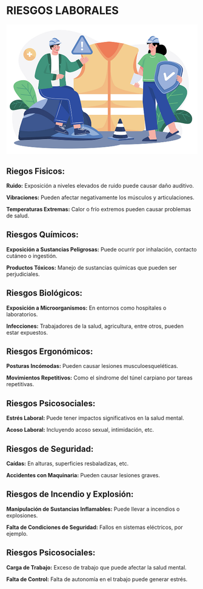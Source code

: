 # RIESGOS LABORALES
![Riesgos laborales](/img/gecosa-prevencion-riesgos.jpg)

## Riegos Fisicos:
 **Ruido:** Exposición a niveles elevados de ruido puede causar daño auditivo.
 
 **Vibraciones:** Pueden afectar negativamente los músculos y articulaciones.
 
 **Temperaturas Extremas:** Calor o frío extremos pueden causar problemas de salud.
   
## Riesgos Químicos:
**Exposición a Sustancias Peligrosas:** Puede ocurrir por inhalación, contacto cutáneo o ingestión.

**Productos Tóxicos:** Manejo de sustancias químicas que pueden ser perjudiciales.

## Riesgos Biológicos:
**Exposición a Microorganismos:** En entornos como hospitales o laboratorios.

**Infecciones:** Trabajadores de la salud, agricultura, entre otros, pueden estar expuestos.

## Riesgos Ergonómicos:
**Posturas Incómodas:** Pueden causar lesiones musculoesqueléticas.

**Movimientos Repetitivos:** Como el síndrome del túnel carpiano por tareas repetitivas.

## Riesgos Psicosociales:
**Estrés Laboral:** Puede tener impactos significativos en la salud mental.

**Acoso Laboral:** Incluyendo acoso sexual, intimidación, etc.

## Riesgos de Seguridad:
**Caídas:** En alturas, superficies resbaladizas, etc.

**Accidentes con Maquinaria:** Pueden causar lesiones graves.

## Riesgos de Incendio y Explosión:
**Manipulación de Sustancias Inflamables:** Puede llevar a incendios o explosiones.

**Falta de Condiciones de Seguridad:** Fallos en sistemas eléctricos, por ejemplo.

## Riesgos Psicosociales:
**Carga de Trabajo:** Exceso de trabajo que puede afectar la salud mental.

**Falta de Control:** Falta de autonomía en el trabajo puede generar estrés.
